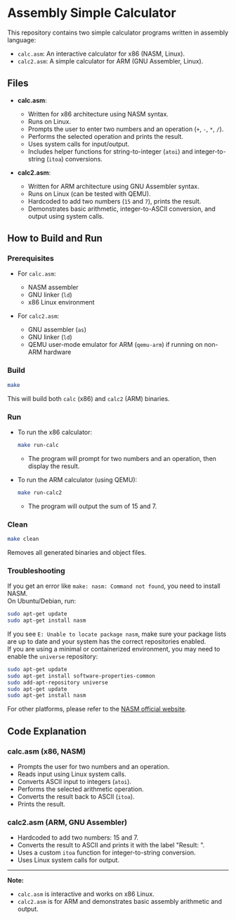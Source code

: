 # Assembly Simple Calculator

This repository contains two simple calculator programs written in assembly language:

- `calc.asm`: An interactive calculator for x86 (NASM, Linux).
- `calc2.asm`: A simple calculator for ARM (GNU Assembler, Linux).

## Files

- **calc.asm**:  
  - Written for x86 architecture using NASM syntax.
  - Runs on Linux.
  - Prompts the user to enter two numbers and an operation (`+`, `-`, `*`, `/`).
  - Performs the selected operation and prints the result.
  - Uses system calls for input/output.
  - Includes helper functions for string-to-integer (`atoi`) and integer-to-string (`itoa`) conversions.

- **calc2.asm**:  
  - Written for ARM architecture using GNU Assembler syntax.
  - Runs on Linux (can be tested with QEMU).
  - Hardcoded to add two numbers (`15` and `7`), prints the result.
  - Demonstrates basic arithmetic, integer-to-ASCII conversion, and output using system calls.

## How to Build and Run

### Prerequisites

- For `calc.asm`:  
  - NASM assembler  
  - GNU linker (`ld`)  
  - x86 Linux environment

- For `calc2.asm`:  
  - GNU assembler (`as`)  
  - GNU linker (`ld`)  
  - QEMU user-mode emulator for ARM (`qemu-arm`) if running on non-ARM hardware

### Build

```sh
make
```

This will build both `calc` (x86) and `calc2` (ARM) binaries.

### Run

- To run the x86 calculator:
  ```sh
  make run-calc
  ```
  - The program will prompt for two numbers and an operation, then display the result.

- To run the ARM calculator (using QEMU):
  ```sh
  make run-calc2
  ```
  - The program will output the sum of 15 and 7.

### Clean

```sh
make clean
```
Removes all generated binaries and object files.

### Troubleshooting

If you get an error like `make: nasm: Command not found`, you need to install NASM.  
On Ubuntu/Debian, run:

```sh
sudo apt-get update
sudo apt-get install nasm
```

If you see `E: Unable to locate package nasm`, make sure your package lists are up to date and your system has the correct repositories enabled.  
If you are using a minimal or containerized environment, you may need to enable the `universe` repository:

```sh
sudo apt-get update
sudo apt-get install software-properties-common
sudo add-apt-repository universe
sudo apt-get update
sudo apt-get install nasm
```

For other platforms, please refer to the [NASM official website](https://www.nasm.us/).

## Code Explanation

### calc.asm (x86, NASM)

- Prompts the user for two numbers and an operation.
- Reads input using Linux system calls.
- Converts ASCII input to integers (`atoi`).
- Performs the selected arithmetic operation.
- Converts the result back to ASCII (`itoa`).
- Prints the result.

### calc2.asm (ARM, GNU Assembler)

- Hardcoded to add two numbers: 15 and 7.
- Converts the result to ASCII and prints it with the label "Result: ".
- Uses a custom `itoa` function for integer-to-string conversion.
- Uses Linux system calls for output.

---

**Note:**  
- `calc.asm` is interactive and works on x86 Linux.
- `calc2.asm` is for ARM and demonstrates basic assembly arithmetic and output.